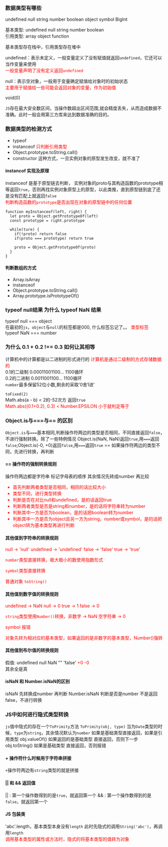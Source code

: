 
### 数据类型有哪些
undefined null string number boolean object symbol BigInt

基本类型: undefined null string number boolean  
引用类型: array object function

基本类型存在栈中，引用类型存在堆中

undefined：表示未定义，一般变量定义了没有赋值就返回`undefined`，它还可以当作变量来使用  
<font color="red">
  一般变量声明了没有定义返回`undefined`
</font>  

null：表示空对象，一般用于变量确定赋值给对象时的初始状态  
<font color="red">
  主要用于赋值给一些可能会返回对象的变量，作为初始值
</font> 

void(0)

`JS`存在最大安全数区间，当操作数超出区间范围,就会精度丢失，从而造成数据不准确。此时一般会用第三方库来达到数据准确的目的。

### 数据类型的检测方式

- typeof
- instanceof <font color="red">只判断引用类型</font>
- Object.prototype.toString.call()
- constructor 这种方式，一旦实例对象的原型发生改变，就不准了

#### instancof 实现及原理
instanceof 是基于原型链去判断， 实例对象的proto与其构造函数的prototype相等返回`true`，否则再找实例对象原型上的原型，以此类推，直到原型链到底了还是没有匹配上就返回`false`  
<font color="red">
  判断构造函数的`prototype`是否出现在对象的原型链中的任何位置
</font> 
```
function myInstanceof(left, right) {
  let proto = Object.getPrototypeOf(left)
  const prototype = right.prototype

  while(ture) {
    if(!proto) return false
    if(proto === prototype) return true

    proto = Object.getPrototypeOf(proto)
  }
}
```

#### 判断数组的方式
- Array.isArray
- instanceof
- Object.prototype.toString.call()
- Array.prototype.isPrototypeOf()

### typeof null结果 为什么  typeof NaN 结果
typeof null === object  
在最初的`js`，`object`与`null`的标签都是000, 什么标签忘记了。。  <font color="red">类型标签</font>   
typeof NaN === number

### 为什么 0.1 + 0.2 !== 0.3 如何让其相等
计算机中的计算都是以二进制的形式进行的 <font color="red">计算机是通过二级制的方式存储数据的</font>   
0.1的二级制 0.00011001100... 1100循环  
0.2的二进制 0.0011001100...  1100循环  
`number`最多保留52位小数,剩余的采取'0舍1进'

`toFixed(2)`  
Math.abs(a - b) < 2的-52次方 返回`true`  
<font color="red">
  Math.abs((0.1+0.2), 0.3) < Number.EPSILON 小于就判定等于
</font>


### Object.is与===与== 的区别
`Object.is`与`===`基本相同,判断操作符两边的类型是否相同，不同直接返回`false`，不进行强制转换。除了一些特例情况 Object.is(NaN, NaN)返回`true`,用`===`返回`false`;Object.is(-0, +0)返回`false`,用`===`返回`true`
== 如果操作符两边的类型不同，先进行转换，再判断

#### == 操作符的强制转换规则
操作符两边都是字符串 标记字母表的顺序
其余情况先转成number 再比较  
<font color="red">
- 首先判断两者类型是否相同，相同的话比较大小
- 类型不同，进行类型转换
- 判断是否在对比null和undefined，是的话返回true
- 判断两者类型是否是string和number，是的话将字符串转为number
- 判断其中一方是否为boolean，是的话把boolean转为number
- 判断其中一方是否为object且另一方为string，number或symbol，是的话把object转为基本类型再进行判断

</font>


#### 其他值到字符串的转换规则


<font color="red">
null -> 'null' undefined -> 'undefined' false -> 'false' true -> 'true'  

`number`类型直接转换，极大极小的数使用指数形式

`symbol`类型直接转换

普通对象 `toString()`

</font>

#### 其他值到数字值的转换规则

<font color="red">
undefined -> NaN null -> 0 true -> 1 false -> 0

`string`类型使用`Number()`转换，非数字 -> NaN 空字符串 -> 0

symbol 报错

对象先转为相对应的基本类型，如果返回的是非数字的基本类型，Number()强转

</font>

#### 其他值到布尔值的转换规则
假值: undefined null NaN "" 'false' <font color="red">+0 -0</font>  
其余全是真

#### isNaN 和 Number.isNaN的区别
isNaN 先转换成number 再判断
Number.isNaN 判断是否是number 不是返回false，不进行转换

### JS中如何进行隐式类型转换
`js`值中隐式的存在一个`ToPrimity`方法
`ToPrimity(obj, type)`
当为`Date`类型的时候，`type`为`string`，其余情况默认为`number`
如果是基础类型直接返回，如果是引用类型
obj.valueOf()  如果返回的是基础类型 直接返回，否则下一步
obj.toString() 如果是基础类型 直接返回，否则报错

#### + 操作符什么时候用于字符串拼接
`+`操作符两边有`string`类型的就是拼接

#### || 和 && 返回值
|| : 第一个操作数得到的是`true`，就返回第一个
&& : 第一个操作数得到的是`false`，就返回第一个

#### JS 包装类
'abc'.length，基本类型本身没有`length` 此时先隐式的调用`String('abc')`，再调用`length`  
<font color="red">调用基本类型的属性或方法时，隐式的将基本类型的值转为对象</font>